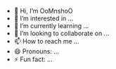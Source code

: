 - 👋 Hi, I’m OoMnshoO
- 👀 I’m interested in ...
- 🌱 I’m currently learning ...
- 💞️ I’m looking to collaborate on ...
- 📫 How to reach me ...
- 😄 Pronouns: ...
- ⚡ Fun fact: ...

<!---
OoMnshoO/OoMnshoO is a ✨ special ✨ repository because its `README.md` (this file) appears on your GitHub profile.
You can click the Preview link to take a look at your changes.
--->
